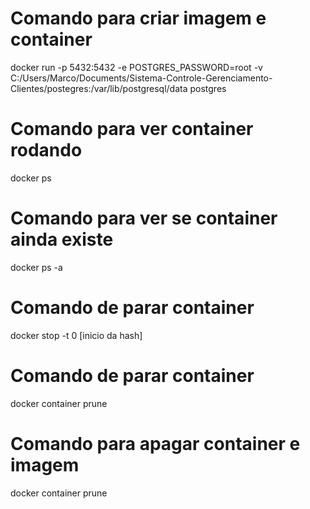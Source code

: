 # Comando para criar imagem e container
docker run -p 5432:5432 -e POSTGRES_PASSWORD=root -v C:/Users/Marco/Documents/Sistema-Controle-Gerenciamento-Clientes/postegres:/var/lib/postgresql/data postgres

# Comando para ver container rodando 
docker ps

# Comando para ver se container ainda existe 
docker ps -a

# Comando de parar container 
docker stop -t 0 [inicio da hash]

# Comando de parar container 
docker container prune

# Comando para apagar container e imagem
docker container prune
